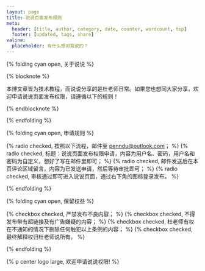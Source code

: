 ```yaml
---
layout: page
title: 说说页面发布规则
meta:
  header: [title, author, category, date, counter, wordcount, top]
  footer: [updated, tags, share]
valine:
  placeholder: 有什么想对我说的？
---
```


{% folding cyan open, 关于说说 %}

{% blocknote %}

本博文章皆为技术教程，而说说分享的是杜老师日常。如果您也想同大家分享，欢迎申请说说页面发布权限，请遵循以下的规则！

{% endblocknote %}

{% endfolding %}

{% folding cyan open, 申请规则 %}

{% radio checked, 按照以下流程，邮件至 penndu@outlook.com； %}
{% radio checked, 标题：说说页面发布权限申请，内容为用户名、密码，用户名和密码为自定义，想好了写在邮件里即可； %}
{% radio checked, 邮件发送后在本页评论区域留言，内容为已发送申请，然后等待审批即可； %}
{% radio checked, 审核通过即可进入说说页面，通过右下角的图标登录发布。 %}

{% endfolding %}

{% folding cyan open, 保留权益 %}

{% checkbox checked, 严禁发布不良内容； %}
{% checkbox checked, 不得发布带有超链接及有广告嫌疑的内容； %}
{% checkbox checked, 杜老师有权在不通知的情况下删除任何触犯以上条例的内容； %}
{% checkbox checked, 最终解释权归杜老师说所有。 %}

{% endfolding %}

{% p center logo large, 欢迎申请说说权限! %}
